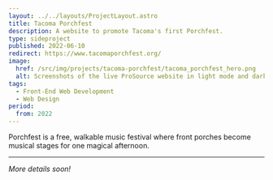 ```yaml
---
layout: ../../layouts/ProjectLayout.astro
title: Tacoma Porchfest
description: A website to promote Tacoma's first Porchfest.
type: sideproject
published: 2022-06-10
redirect: https://www.tacomaporchfest.org/
image:
  href: /src/img/projects/tacoma-porchfest/tacoma_porchfest_hero.png
  alt: Screenshots of the live ProSource website in light mode and dark mode color schemes.
tags: 
  - Front-End Web Development
  - Web Design
period:
  from: 2022
---
```


Porchfest is a free, walkable music festival where front porches become musical stages for one magical afternoon.

***

*More details soon!*
